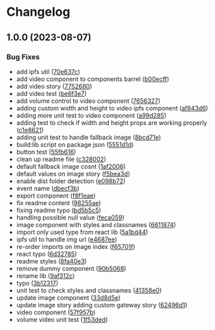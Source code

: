 # Changelog

## 1.0.0 (2023-08-07)


### Bug Fixes

* add ipfs util ([70e637c](https://github.com/nhussein11/ipfs-react/commit/70e637c78c976436cb8ae33b611721f337583570))
* add video component to components barrel ([b00ecff](https://github.com/nhussein11/ipfs-react/commit/b00ecffa9c250e5606d80219321d90388e0bea44))
* add video story ([7752680](https://github.com/nhussein11/ipfs-react/commit/77526809eaa6057af7759834430d964f9f56f121))
* add video test ([be6f3e7](https://github.com/nhussein11/ipfs-react/commit/be6f3e72b5b862c98f42cda82dcc2bf8db7705ad))
* add volume control to video component ([7656327](https://github.com/nhussein11/ipfs-react/commit/7656327fb73ef89ecb2cf01d23670ce934218e57))
* adding custom width and height to video ipfs component ([af843d6](https://github.com/nhussein11/ipfs-react/commit/af843d66d76cf3192dfa786629a14920021716f3))
* adding more unit test to video component ([a99d285](https://github.com/nhussein11/ipfs-react/commit/a99d285dfd4aec5690446607d858f82c1e3371d1))
* adding test to check if width and height props are working properly ([c1e8621](https://github.com/nhussein11/ipfs-react/commit/c1e8621954dca11793b6910c36a87bf61972cb8e))
* adding unit test to handle fallback image ([8bcd71e](https://github.com/nhussein11/ipfs-react/commit/8bcd71e77b558b7028925249e3eb5937aa66d224))
* build:lib script on package json ([5551d1d](https://github.com/nhussein11/ipfs-react/commit/5551d1dac8c55aeb446783024303a6444ec5db6b))
* button test ([55fb616](https://github.com/nhussein11/ipfs-react/commit/55fb61620c53713727d27cf7195ef14862f88d24))
* clean up readme file ([c328002](https://github.com/nhussein11/ipfs-react/commit/c328002619d4e554c937a523887934d595abd5c8))
* default fallback image cosnt ([1af2006](https://github.com/nhussein11/ipfs-react/commit/1af2006ac2457a612d25883da9a72b8742b25de0))
* default values on image story ([f5bea3d](https://github.com/nhussein11/ipfs-react/commit/f5bea3d3be4ac986518f77fc2c23ccacaf33efcb))
* enable dist folder detection ([e098b72](https://github.com/nhussein11/ipfs-react/commit/e098b7208f9fcce6579d6073f23497f8f3794d41))
* event name ([dbecf3b](https://github.com/nhussein11/ipfs-react/commit/dbecf3bcefa1aa57d4840e22e785b977a78f9296))
* export component ([f8f1eae](https://github.com/nhussein11/ipfs-react/commit/f8f1eae86c5a7a4c0ece169a197fe3a3d0c08cc6))
* fix readme content ([98255ae](https://github.com/nhussein11/ipfs-react/commit/98255ae42e5d2d9ae03b94714215bb391573f736))
* fixing readme typo ([bd5b5c5](https://github.com/nhussein11/ipfs-react/commit/bd5b5c52f0dc61cedce0ac8b48d76b19914c3a37))
* handling possible null value ([feca059](https://github.com/nhussein11/ipfs-react/commit/feca0599c296f79d719f1e71cb3eca19252b4c19))
* image component with styles and classnames ([6611874](https://github.com/nhussein11/ipfs-react/commit/66118742c143196007b57e7a84d972d31a562a7b))
* import only used type from react lib ([5a1bd44](https://github.com/nhussein11/ipfs-react/commit/5a1bd44a6c817d6b045a9ee2cebb5636f2568911))
* ipfs util to handle img url ([e4687ee](https://github.com/nhussein11/ipfs-react/commit/e4687ee9ea384da8f9f68b5dc28f4b5ef2f51050))
* re-order imports on image index ([f65701f](https://github.com/nhussein11/ipfs-react/commit/f65701fa2c1d37b8cf43e6c9687f6257831daabc))
* react typo ([6d32785](https://github.com/nhussein11/ipfs-react/commit/6d327855a6f0e56d26764c317893cdc66a0a6a54))
* readme styles ([8fa40e3](https://github.com/nhussein11/ipfs-react/commit/8fa40e3a6b26c921f8e446a3238cf47185e1b05b))
* remove dummy component ([90b5068](https://github.com/nhussein11/ipfs-react/commit/90b50685019d7002d39318d93aca9292d64bac0c))
* rename lib ([9af312c](https://github.com/nhussein11/ipfs-react/commit/9af312ca957da5add439c4ca3c9ab4f841f37482))
* typo ([3b12317](https://github.com/nhussein11/ipfs-react/commit/3b12317fb0092677ab2a576d00102d66ddfa0f18))
* unit test to check styles and classnames ([41358e0](https://github.com/nhussein11/ipfs-react/commit/41358e047f79a07fe0d58fb34db406ae596ff74d))
* update image component ([33d8d5e](https://github.com/nhussein11/ipfs-react/commit/33d8d5e48d5d54875aa70e4786858e3c0a431884))
* update image story adding custom gateway story ([62496d1](https://github.com/nhussein11/ipfs-react/commit/62496d1c7be6222501cd1479da49c901df9ae71a))
* video component ([57f957b](https://github.com/nhussein11/ipfs-react/commit/57f957baeb7a76b0484859f79c4a0d3efa99f1ef))
* volume video unit test ([1f53ded](https://github.com/nhussein11/ipfs-react/commit/1f53dedbca452714a1381d83673611e702c668f9))
